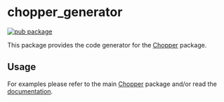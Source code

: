 # chopper_generator

[![pub package](https://img.shields.io/pub/v/chopper_generator.svg)](https://pub.dartlang.org/packages/chopper_generator)

This package provides the code generator for the [Chopper](https://github.com/lejard-h/chopper) package.

## Usage

For examples please refer to the main [Chopper](https://github.com/lejard-h/chopper) package and/or read the 
[documentation](https://hadrien-lejard.gitbook.io/chopper).